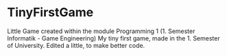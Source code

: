 # TinyFirstGame
Little Game created within the module Programming 1 (1. Semester Informatik - Game Engineering)
My tiny first game, made in the 1. Semester of University. Edited a little, to make better code. 
